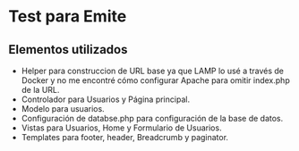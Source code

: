 # Test para Emite

## Elementos utilizados
* Helper para construccion de URL base ya que LAMP lo usé a través de Docker y no me encontré cómo configurar Apache para omitir index.php de la URL.
* Controlador para Usuarios y Página principal.
* Modelo para usuarios.
* Configuración de databse.php para configuración de la base de datos.
* Vistas para Usuarios, Home y Formulario de Usuarios.
* Templates para footer, header, Breadcrumb y paginator.